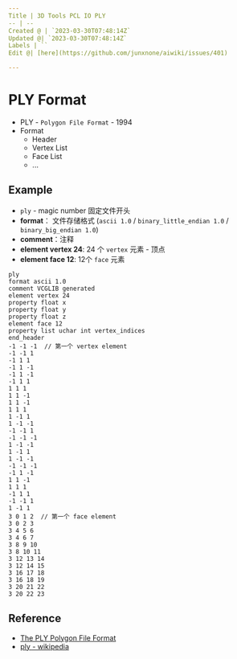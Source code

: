 ```yaml
---
Title | 3D Tools PCL IO PLY
-- | --
Created @ | `2023-03-30T07:48:14Z`
Updated @| `2023-03-30T07:48:14Z`
Labels | ``
Edit @| [here](https://github.com/junxnone/aiwiki/issues/401)

---
```

# PLY Format
- PLY - `Polygon File Format` - 1994
- Format
  - Header
  - Vertex List
  - Face List
  - ...


## Example
- `ply` - magic number 固定文件开头
- **format**： 文件存储格式 (`ascii 1.0` / `binary_little_endian 1.0` / `binary_big_endian 1.0`)
- **comment**：注释
- **element vertex 24**: 24 个 `vertex` 元素 - 顶点
- **element face 12**: 12个 `face` 元素




```
ply
format ascii 1.0
comment VCGLIB generated
element vertex 24
property float x
property float y
property float z
element face 12
property list uchar int vertex_indices
end_header
-1 -1 -1  // 第一个 vertex element
-1 -1 1
-1 1 1
-1 1 -1
-1 1 -1
-1 1 1
1 1 1
1 1 -1
1 1 -1
1 1 1
1 -1 1
1 -1 -1
-1 -1 1
-1 -1 -1
1 -1 -1
1 -1 1
1 -1 -1
-1 -1 -1
-1 1 -1
1 1 -1
1 1 1
-1 1 1
-1 -1 1
1 -1 1
3 0 1 2  // 第一个 face element
3 0 2 3
3 4 5 6
3 4 6 7
3 8 9 10
3 8 10 11
3 12 13 14
3 12 14 15
3 16 17 18
3 16 18 19
3 20 21 22
3 20 22 23
```


## Reference
- [The PLY Polygon File Format](http://gamma.cs.unc.edu/POWERPLANT/papers/ply.pdf)
- [ply - wikipedia](https://en.wikipedia.org/wiki/PLY_(file_format))
